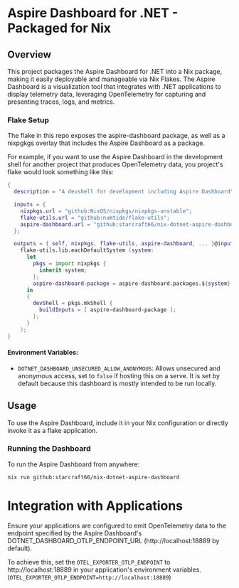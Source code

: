 # Aspire Dashboard for .NET - Packaged for Nix

## Overview

This project packages the Aspire Dashboard for .NET into a Nix package, making it easily deployable and manageable via Nix Flakes. The Aspire Dashboard is a visualization tool that integrates with .NET applications to display telemetry data, leveraging OpenTelemetry for capturing and presenting traces, logs, and metrics.

### Flake Setup

The flake in this repo exposes the aspire-dashboard package, as well as a nixpgkgs overlay that includes the Aspire Dashboard as a package.

For example, if you want to use the Aspire Dashboard in the development shell for another project that produces OpenTelemetry data, you project's flake would look something like this:

```nix
{
  description = "A devshell for development including Aspire Dashboard";

  inputs = {
    nixpkgs.url = "github:NixOS/nixpkgs/nixpkgs-unstable";
    flake-utils.url = "github:numtide/flake-utils";
    aspire-dashboard.url = "github:starcraft66/nix-dotnet-aspire-dashboard";
  };

  outputs = { self, nixpkgs, flake-utils, aspire-dashboard, ... }@inputs:
    flake-utils.lib.eachDefaultSystem (system:
      let
        pkgs = import nixpkgs {
          inherit system;
        };
        aspire-dashboard-package = aspire-dashboard.packages.${system}.default;
      in
      {
        devShell = pkgs.mkShell {
          buildInputs = [ aspire-dashboard-package ];
        };
      }
    );
}
```

#### Environment Variables:

- `DOTNET_DASHBOARD_UNSECURED_ALLOW_ANONYMOUS`: Allows unsecured and anonymous access, set to `false` if hosting this on a serve. It is set by default because this dashboard is mostly intended to be run locally.

## Usage

To use the Aspire Dashboard, include it in your Nix configuration or directly invoke it as a flake application.

### Running the Dashboard

To run the Aspire Dashboard from anywhere:

```sh
nix run github:starcraft66/nix-dotnet-aspire-dashboard
```
# Integration with Applications

Ensure your applications are configured to emit OpenTelemetry data to the endpoint specified by the Aspire Dashboard's DOTNET_DASHBOARD_OTLP_ENDPOINT_URL (http://localhost:18889 by default).

To achieve this, set the `OTEL_EXPORTER_OTLP_ENDPOINT` to http://localhost:18889 in your application's environment variables. (`OTEL_EXPORTER_OTLP_ENDPOINT=http://localhost:18889`)